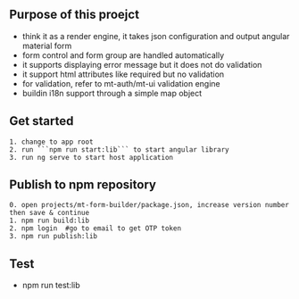 ## Purpose of this proejct
- think it as a render engine, it takes json configuration and output angular material form
- form control and form group are handled automatically
- it supports displaying error message but it does not do validation
- it support html attributes like required but no validation
- for validation, refer to mt-auth/mt-ui validation engine
- buildin i18n support through a simple map object
## Get started
    1. change to app root  
    2. run ```npm run start:lib``` to start angular library  
    3. run ng serve to start host application  
## Publish to npm repository
    0. open projects/mt-form-builder/package.json, increase version number then save & continue  
    1. npm run build:lib  
    2. npm login  #go to email to get OTP token
    3. npm run publish:lib
## Test
- npm run test:lib